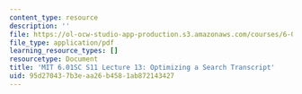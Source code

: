 ```yaml
---
content_type: resource
description: ''
file: https://ol-ocw-studio-app-production.s3.amazonaws.com/courses/6-01sc-introduction-to-electrical-engineering-and-computer-science-i-spring-2011/95d270437b3eaa26b4581ab872143427_MIT6_01SC_S11_lec13_300k.pdf
file_type: application/pdf
learning_resource_types: []
resourcetype: Document
title: 'MIT 6.01SC S11 Lecture 13: Optimizing a Search Transcript'
uid: 95d27043-7b3e-aa26-b458-1ab872143427
---
```

